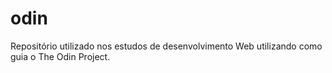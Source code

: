 # odin
Repositório utilizado nos estudos de desenvolvimento Web utilizando como guia o The Odin Project.
